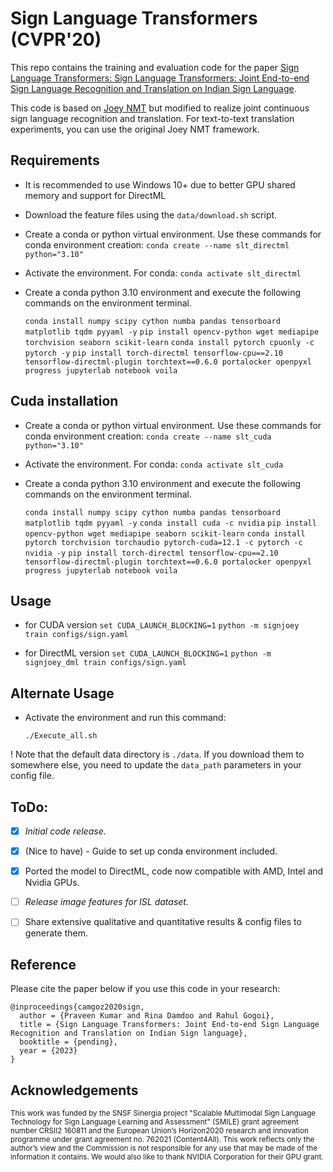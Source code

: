 # Sign Language Transformers (CVPR'20)

This repo contains the training and evaluation code for the paper [Sign Language Transformers: Sign Language Transformers: Joint End-to-end Sign Language Recognition and Translation on Indian Sign Language](pending_link). 

This code is based on [Joey NMT](https://github.com/joeynmt/joeynmt) but modified to realize joint continuous sign language recognition and translation. For text-to-text translation experiments, you can use the original Joey NMT framework.
 
## Requirements
* It is recommended to use Windows 10+ due to better GPU shared memory and support for DirectML

* Download the feature files using the `data/download.sh` script.

* Create a conda or python virtual environment. Use these commands for conda environment creation:
    `conda create --name slt_directml python="3.10"`

* Activate the environment. For conda:
    `conda activate slt_directml`

* Create a conda python 3.10 environment and execute the following commands on the environment terminal.

    `conda install numpy scipy cython numba pandas tensorboard matplotlib tqdm pyyaml -y`
    `pip install opencv-python wget mediapipe torchvision seaborn scikit-learn`
    `conda install pytorch cpuonly -c pytorch -y`
    `pip install torch-directml tensorflow-cpu==2.10 tensorflow-directml-plugin torchtext==0.6.0 portalocker openpyxl progress jupyterlab notebook voila`

## Cuda installation
* Create a conda or python virtual environment. Use these commands for conda environment creation:
    `conda create --name slt_cuda python="3.10"`

* Activate the environment. For conda:
    `conda activate slt_cuda`

* Create a conda python 3.10 environment and execute the following commands on the environment terminal.

    `conda install numpy scipy cython numba pandas tensorboard matplotlib tqdm pyyaml -y`
    `conda install cuda -c nvidia`
    `pip install opencv-python wget mediapipe seaborn scikit-learn`
    `conda install pytorch torchvision torchaudio pytorch-cuda=12.1 -c pytorch -c nvidia -y`
    `pip install torch-directml tensorflow-cpu==2.10 tensorflow-directml-plugin torchtext==0.6.0 portalocker openpyxl progress jupyterlab notebook voila`

## Usage
* for CUDA version
  `set CUDA_LAUNCH_BLOCKING=1`
  `python -m signjoey train configs/sign.yaml`

* for DirectML version
  `set CUDA_LAUNCH_BLOCKING=1`
  `python -m signjoey_dml train configs/sign.yaml`


## Alternate Usage

* Activate the environment and run this command:

    `./Execute_all.sh`

! Note that the default data directory is `./data`. If you download them to somewhere else, you need to update the `data_path` parameters in your config file.   
## ToDo:

- [X] *Initial code release.*
- [X] (Nice to have) - Guide to set up conda environment included.
- [X] Ported the model to DirectML, code now compatible with AMD, Intel and Nvidia GPUs.
- [ ] *Release image features for ISL dataset.*
- [ ] Share extensive qualitative and quantitative results & config files to generate them.


## Reference

Please cite the paper below if you use this code in your research:

    @inproceedings{camgoz2020sign,
      author = {Praveen Kumar and Rina Damdoo and Rahul Gogoi},
      title = {Sign Language Transformers: Joint End-to-end Sign Language Recognition and Translation on Indian Sign language},
      booktitle = {pending},
      year = {2023}
    }

## Acknowledgements
<sub>This work was funded by the SNSF Sinergia project "Scalable Multimodal Sign Language Technology for Sign Language Learning and Assessment" (SMILE) grant agreement number CRSII2 160811 and the European Union’s Horizon2020 research and innovation programme under grant agreement no. 762021 (Content4All). This work reflects only the author’s view and the Commission is not responsible for any use that may be made of the information it contains. We would also like to thank NVIDIA Corporation for their GPU grant. </sub>
